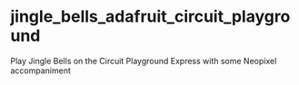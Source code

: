 # jingle_bells_adafruit_circuit_playground
Play Jingle Bells on the Circuit Playground Express with some Neopixel accompaniment

